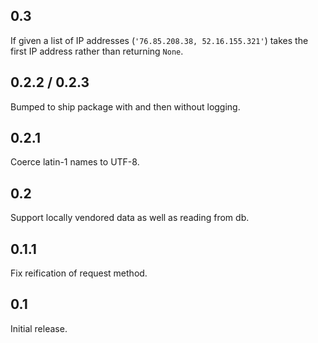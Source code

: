 
## 0.3

If given a list of IP addresses (`'76.85.208.38, 52.16.155.321'`) takes the first IP address rather than returning `None`.

## 0.2.2 / 0.2.3

Bumped to ship package with and then without logging.

## 0.2.1

Coerce latin-1 names to UTF-8.

## 0.2

Support locally vendored data as well as reading from db.

## 0.1.1

Fix reification of request method.

## 0.1

Initial release.
